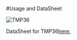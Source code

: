 #Usage and DataSheet

![TMP36](https://github.com/NirmalKnock/images/blob/master/tmp.png)

DataSheet for TMP36[here:](https://www.analog.com/media/en/technical-documentation/data-sheets/TMP35_36_37.pdf)
